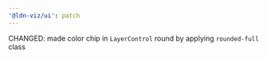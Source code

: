 ```yaml
---
'@ldn-viz/ui': patch
---
```


CHANGED: made color chip in `LayerControl` round by applying `rounded-full` class
